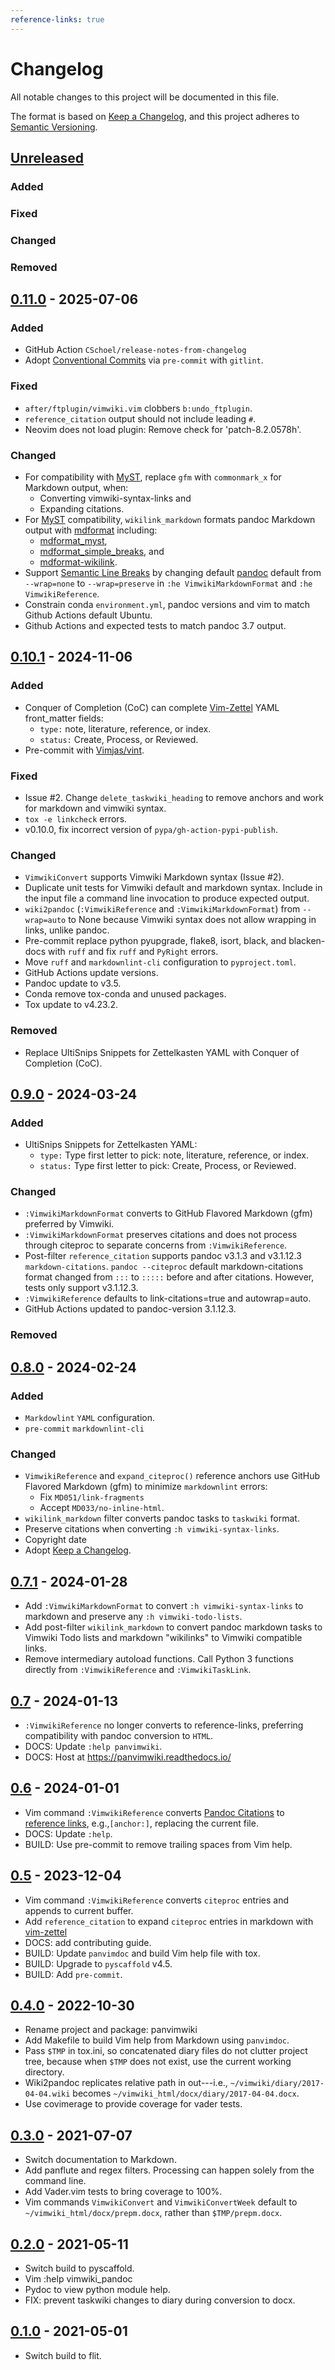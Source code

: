 ```yaml
---
reference-links: true
---
```


# Changelog

<!-- markdownlint-disable MD024 -->

All notable changes to this project will be documented in this file.

The format is based on [Keep a Changelog], and this project adheres to
[Semantic Versioning].

## [Unreleased]

### Added

### Fixed

### Changed

### Removed

## [0.11.0] - 2025-07-06

### Added

- GitHub Action `CSchoel/release-notes-from-changelog`
- Adopt [Conventional Commits]
  via `pre-commit` with `gitlint`.

### Fixed

- `after/ftplugin/vimwiki.vim` clobbers `b:undo_ftplugin`.
- `reference_citation` output should not include leading `#`.
- Neovim does not load plugin: Remove check for 'patch-8.2.0578h'.

### Changed

- For compatibility with [MyST], replace `gfm` with `commonmark_x` for
  Markdown output, when:
  - Converting vimwiki-syntax-links and
  - Expanding citations.
- For [MyST] compatibility, `wikilink_markdown` formats pandoc Markdown
  output with [mdformat] including:
  - [mdformat_myst],
  - [mdformat_simple_breaks], and
  - [mdformat-wikilink].
- Support [Semantic Line Breaks] by changing default [pandoc]
  default from `--wrap=none` to `--wrap=preserve` in
  `:he VimwikiMarkdownFormat` and `:he VimwikiReference`.
- Constrain conda `environment.yml`, pandoc versions and vim to match Github
  Actions default Ubuntu.
- Github Actions and expected tests to match pandoc 3.7 output.

## [0.10.1] - 2024-11-06

### Added

- Conquer of Completion (CoC) can complete
  [Vim-Zettel] YAML front_matter
  fields:
  - `type:` note, literature, reference, or index.
  - `status:` Create, Process, or Reviewed.
- Pre-commit with [Vimjas/vint].

### Fixed

- Issue #2. Change `delete_taskwiki_heading` to remove anchors and work for
  markdown and vimwiki syntax.
- `tox -e linkcheck` errors.
- v0.10.0, fix incorrect version of `pypa/gh-action-pypi-publish`.

### Changed

- `VimwikiConvert` supports Vimwiki Markdown syntax (Issue #2).
- Duplicate unit tests for Vimwiki default and markdown syntax. Include in the
  input file a command line invocation to produce expected output.
- `wiki2pandoc` (`:VimwikiReference` and `:VimwikiMarkdownFormat`) from
  `--wrap=auto` to None because Vimwiki syntax does not allow wrapping in
  links, unlike pandoc.
- Pre-commit replace python pyupgrade, flake8, isort, black, and
  blacken-docs with `ruff` and fix `ruff` and `PyRight` errors.
- Move `ruff` and `markdownlint-cli` configuration to `pyproject.toml`.
- GitHub Actions update versions.
- Pandoc update to v3.5.
- Conda remove tox-conda and unused packages.
- Tox update to v4.23.2.

### Removed

- Replace UltiSnips Snippets for Zettelkasten YAML with Conquer of Completion
  (CoC).

## [0.9.0] - 2024-03-24

### Added

- UltiSnips Snippets for Zettelkasten YAML:
  - `type:` Type first letter to pick: note, literature, reference, or index.
  - `status:` Type first letter to pick: Create, Process, or Reviewed.

### Changed

- `:VimwikiMarkdownFormat` converts to GitHub Flavored Markdown (gfm) preferred
  by Vimwiki.
- `:VimwikiMarkdownFormat` preserves citations and does not process through
  citeproc to separate concerns from `:VimwikiReference`.
- Post-filter `reference_citation` supports pandoc v3.1.3 and v3.1.12.3
  `markdown-citations`. `pandoc --citeproc` default markdown-citations format
  changed from `:::` to `:::::` before and after citations. However, tests only
  support v3.1.12.3.
- `:VimwikiReference` defaults to link-citations=true and autowrap=auto.
- GitHub Actions updated to pandoc-version 3.1.12.3.

### Removed

## [0.8.0] - 2024-02-24

### Added

- `Markdowlint` `YAML` configuration.
- `pre-commit` `markdownlint-cli`

### Changed

- `VimwikiReference` and `expand_citeproc()` reference anchors use GitHub
  Flavored Markdown (gfm) to minimize `markdownlint` errors:
  - Fix `MD051/link-fragments`
  - Accept `MD033/no-inline-html`.
- `wikilink_markdown` filter converts pandoc tasks to `taskwiki` format.
- Preserve citations when converting `:h vimwiki-syntax-links`.
- Copyright date
- Adopt [Keep a Changelog].

## [0.7.1] - 2024-01-28

- Add `:VimwikiMarkdownFormat` to convert `:h vimwiki-syntax-links` to markdown
  and preserve any `:h vimwiki-todo-lists`.
- Add post-filter `wikilink_markdown` to convert pandoc markdown tasks to
  Vimwiki Todo lists and markdown "wikilinks" to Vimwiki compatible links.
- Remove intermediary autoload functions. Call Python 3 functions directly from
  `:VimwikiReference` and `:VimwikiTaskLink`.

## [0.7] - 2024-01-13

- `:VimwikiReference` no longer converts to reference-links, preferring
  compatibility with pandoc conversion to `HTML`.
- DOCS: Update `:help panvimwiki`.
- DOCS: Host at <https://panvimwiki.readthedocs.io/>

## [0.6] - 2024-01-01

- Vim command `:VimwikiReference` converts
  [Pandoc Citations]
  to [reference links],
  e.g.,`[anchor:]`, replacing the current file.
- DOCS: Update `:help`.
- BUILD: Use pre-commit to remove trailing spaces from Vim help.

## [0.5] - 2023-12-04

- Vim command `:VimwikiReference` converts `citeproc` entries and appends to
  current buffer.
- Add `reference_citation` to expand `citeproc` entries in markdown with
  [vim-zettel]
- DOCS: add contributing guide.
- BUILD: Update `panvimdoc` and build Vim help file with tox.
- BUILD: Upgrade to `pyscaffold` v4.5.
- BUILD: Add `pre-commit`.

## [0.4.0] - 2022-10-30

- Rename project and package: panvimwiki
- Add Makefile to build Vim help from Markdown using `panvimdoc`.
- Pass `$TMP` in tox.ini, so concatenated diary files do not clutter project
  tree, because when `$TMP` does not exist, use the current working directory.
- Wiki2pandoc replicates relative path in out---i.e.,
  `~/vimwiki/diary/2017-04-04.wiki` becomes
  `~/vimwiki_html/docx/diary/2017-04-04.docx`.
- Use covimerage to provide coverage for vader tests.

## [0.3.0] - 2021-07-07

- Switch documentation to Markdown.
- Add panflute and regex filters. Processing can happen solely from the command
  line.
- Add Vader.vim tests to bring coverage to 100%.
- Vim commands `VimwikiConvert` and `VimwikiConvertWeek` default to
  `~/vimwiki_html/docx/prepm.docx`, rather than `$TMP/prepm.docx`.

## [0.2.0] - 2021-05-11

- Switch build to pyscaffold.
- Vim :help vimwiki_pandoc
- Pydoc to view python module help.
- FIX: prevent taskwiki changes to diary during conversion to docx.

## [0.1.0] - 2021-05-01

- Switch build to flit.

[0.1.0]: https://github.com/jfishe/panvimwiki/releases/tag/0.1.0
[0.10.1]: https://github.com/jfishe/panvimwiki/compare/0.9.0...0.10.1
[0.11.0]: https://github.com/jfishe/panvimwiki/compare/0.10.1...0.11.0
[0.2.0]: https://github.com/jfishe/panvimwiki/compare/0.1.0...0.2.0
[0.3.0]: https://github.com/jfishe/panvimwiki/compare/0.2.0...0.3.0
[0.4.0]: https://github.com/jfishe/panvimwiki/compare/0.3.0...0.4.0
[0.5]: https://github.com/jfishe/panvimwiki/compare/0.4.0...0.5
[0.6]: https://github.com/jfishe/panvimwiki/compare/0.5...0.6
[0.7]: https://github.com/jfishe/panvimwiki/compare/0.6...0.7
[0.7.1]: https://github.com/jfishe/panvimwiki/compare/0.7...0.7.1
[0.8.0]: https://github.com/jfishe/panvimwiki/compare/0.7.1...0.8.0
[0.9.0]: https://github.com/jfishe/panvimwiki/compare/0.8.0...0.9.0
[conventional commits]: https://www.conventionalcommits.org/en/v1.0.0/
[keep a changelog]: https://keepachangelog.com/en/1.0.0/
[mdformat]: https://pypi.org/project/mdformat/
[mdformat-wikilink]: https://pypi.org/project/mdformat-wikilink/
[mdformat_myst]: https://pypi.org/project/mdformat_myst/
[mdformat_simple_breaks]: https://pypi.org/project/mdformat_simple_breaks/
[myst]: https://mystmd.org/
[pandoc]: https://pandoc.org/
[pandoc citations]: https://pandoc.org/MANUAL.html#citation-syntax
[reference links]: https://pandoc.org/MANUAL.html#reference-links
[semantic line breaks]: https://sembr.org/
[semantic versioning]: https://semver.org/spec/v2.0.0.html
[unreleased]: https://github.com/jfishe/panvimwiki/compare/0.11.0...HEAD
[vim-zettel]: https://github.com/michal-h21/vim-zettel
[vimjas/vint]: https://github.com/Vimjas/vint
